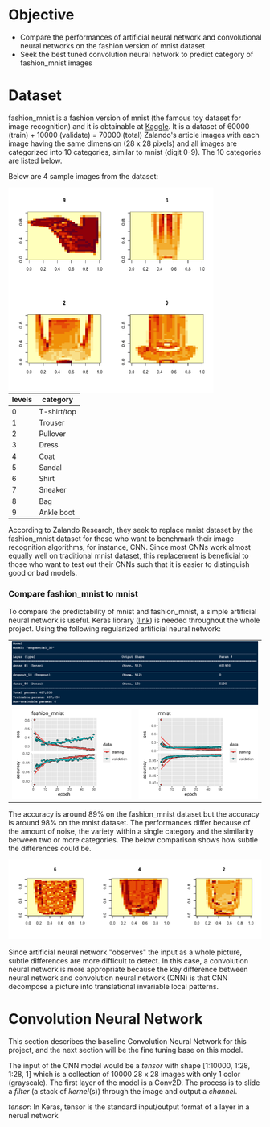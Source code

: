 # Objective
- Compare the performances of artificial neural network and convolutional neural networks on the fashion version of mnist dataset 
- Seek the best tuned convolution neural network to predict category of fashion_mnist images

# Dataset
fashion_mnist is a fashion version of mnist (the famous toy dataset for image recognition) and it is obtainable at [Kaggle](https://www.kaggle.com/zalando-research/fashionmnist). It is a dataset of 60000 (train) + 10000 (validate) = 70000 (total) Zalando's article images with each image having the same dimension (28 x 28 pixels) and all images are categorized into 10 categories, similar to mnist (digit 0-9). The 10 categories are listed below. 

Below are 4 sample images from the dataset:

<img src="/plot_1.png" align="left" height="408" width="408">

| levels  | category |
| ------------- | ------------- |
|0|T-shirt/top|
|1|Trouser|
|2|Pullover|
|3|Dress|
|4|Coat|
|5|Sandal|
|6|Shirt|
|7|Sneaker|
|8|Bag|
|9|Ankle boot|

According to Zalando Research, they seek to replace mnist dataset by the fashion_mnist dataset for those who want to benchmark their image recognition algorithms, for instance, CNN. Since most CNNs work almost equally well on traditional mnist dataset, this replacement is beneficial to those who want to test out their CNNs such that it is easier to distinguish good or bad models.

### Compare fashion_mnist to mnist
To compare the predictability of mnist and fashion_mnist, a simple artificial neural network is useful. Keras library (<a href="https://cran.r-project.org/web/packages/keras/index.html">link</a>) is needed throughout the whole project.
Using the following regularized artificial neural network:

<table>
  <tr>
    <td colspan = "2"><img src="/fashion_mnist_model_NN.png"></td>
  <tr>
  <tr>
    <td><img src="/fashion_mnist_NN.png"></td>
    <td><img src="/mnist_NN.png"></td>
  </tr>
</table>

The accuracy is around 89% on the fashion_mnist dataset but the accuracy is around 98% on the mnist dataset. The performances differ because of the amount of noise, the variety within a single category and the similarity between two or more categories. The below comparison shows how subtle the differences could be.

<img src="/similar_images.png">

Since artificial neural network "observes" the input as a whole picture, subtle differences are more difficult to detect. In this case, a convolution neural network is more appropriate because the key difference between neural network and convolution neural network (CNN) is that CNN decompose a picture into translational invariable local patterns.

# Convolution Neural Network
This section describes the baseline Convolution Neural Network for this project, and the next section will be the fine tuning base on this model.

The input of the CNN model would be a _tensor_ with shape [1:10000, 1:28, 1:28, 1] which is a collection of 10000 28 x 28 images with only 1 color (grayscale). The first layer of the model is a Conv2D. The process is to slide a _filter_ (a stack of _kernel_(s)) through the image and output a _channel_. 

_tensor_: In Keras, tensor is the standard input/output format of a layer in a nerual network

